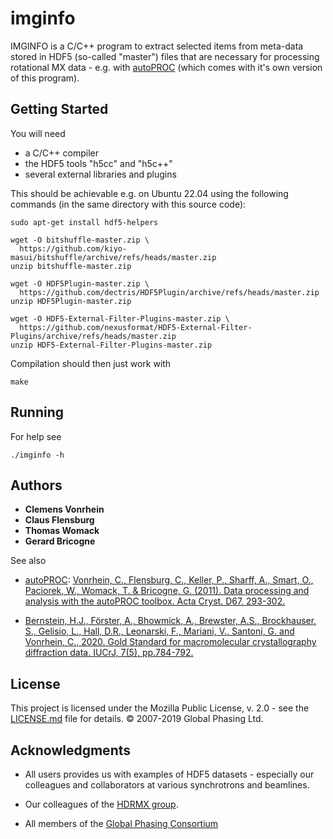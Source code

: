 # imginfo

IMGINFO is a C/C++ program to extract selected items from meta-data
stored in HDF5 (so-called "master") files that are necessary for
processing rotational MX data - e.g. with
[autoPROC](https://www.globalphasing.com/autoproc/) (which comes with
it's own version of this program).

## Getting Started

You will need
* a C/C++ compiler
* the HDF5 tools "h5cc" and "h5c++"
* several external libraries and plugins

This should be achievable e.g. on Ubuntu 22.04 using the following
commands (in the same directory with this source code):

```
sudo apt-get install hdf5-helpers

wget -O bitshuffle-master.zip \
  https://github.com/kiyo-masui/bitshuffle/archive/refs/heads/master.zip
unzip bitshuffle-master.zip

wget -O HDF5Plugin-master.zip \
  https://github.com/dectris/HDF5Plugin/archive/refs/heads/master.zip
unzip HDF5Plugin-master.zip

wget -O HDF5-External-Filter-Plugins-master.zip \
  https://github.com/nexusformat/HDF5-External-Filter-Plugins/archive/refs/heads/master.zip
unzip HDF5-External-Filter-Plugins-master.zip
```

Compilation should then just work with
```
make
```

## Running

For help see
```
./imginfo -h
```
## Authors

* **Clemens Vonrhein**
* **Claus Flensburg**
* **Thomas Womack**
* **Gerard Bricogne**

See also

* [autoPROC](https://www.globalphasing.com/autoproc/): [Vonrhein, C., Flensburg, C., Keller, P., Sharff, A., Smart, O., Paciorek, W., Womack, T. & Bricogne, G. (2011). Data processing and analysis with the autoPROC toolbox. Acta Cryst. D67, 293-302.](https://scripts.iucr.org/cgi-bin/paper?ba5166)

* [Bernstein, H.J., Förster, A., Bhowmick, A., Brewster, A.S., Brockhauser, S., Gelisio, L., Hall, D.R., Leonarski, F., Mariani, V., Santoni, G. and Vonrhein, C., 2020. Gold Standard for macromolecular crystallography diffraction data. IUCrJ, 7(5), pp.784-792.](https://scripts.iucr.org/cgi-bin/paper?ti5018)

## License

This project is licensed under the Mozilla Public License, v. 2.0 -
see the [LICENSE.md](LICENSE.md) file for details. © 2007-2019 Global Phasing Ltd.

## Acknowledgments

* All users provides us with examples of HDF5 datasets - especially
  our colleagues and collaborators at various synchrotrons and
  beamlines.

* Our colleagues of the [HDRMX group](http://hdrmx.medsbio.org/).

* All members of the [Global Phasing
  Consortium](https://www.globalphasing.com/)
